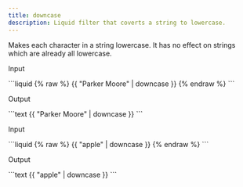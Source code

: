 ```yaml
---
title: downcase
description: Liquid filter that coverts a string to lowercase.
---
```

Makes each character in a string lowercase. It has no effect on strings which are already all lowercase.
<p class="code-label">Input</p>
```liquid
{% raw %}
{{ "Parker Moore" | downcase }}
{% endraw %}
```
<p class="code-label">Output</p>
```text
{{ "Parker Moore" | downcase }}
```
<p class="code-label">Input</p>
```liquid
{% raw %}
{{ "apple" | downcase }}
{% endraw %}
```
<p class="code-label">Output</p>
```text
{{ "apple" | downcase }}
```